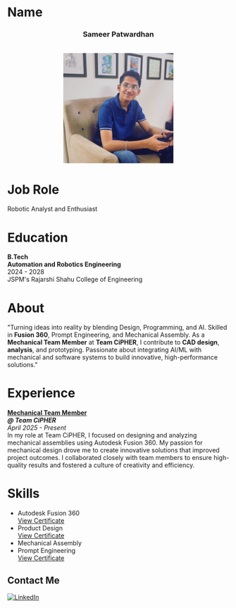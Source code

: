 # Name
<div align="center">
<h3>Sameer Patwardhan</h3><br>
<img src="Sameer.jpg" alt="Profile Photo" height="250" width="250">
<br></div>

# Job Role <!--(Where I see myself in Future)-->
Robotic Analyst and Enthusiast

# Education
**B.Tech** <br>
**Automation and Robotics Engineering** <br>
2024 - 2028 <br>
JSPM's Rajarshi Shahu College of Engineering

# About
"Turning ideas into reality by blending Design, Programming, and AI. Skilled in **Fusion 360**, Prompt Engineering, and Mechanical Assembly. As a **Mechanical Team Member** at **Team CiPHER**, I contribute to **CAD design**, **analysis**, and prototyping. Passionate about integrating AI/ML with mechanical and software systems to build innovative, high-performance solutions."

# Experience
<b><u>Mechanical Team Member</u></b> <br>
<b><i>@ Team CiPHER</i></b> <br>
<i>April 2025 - Present</i> <br>
In my role at Team CiPHER, I focused on designing and analyzing mechanical assemblies using Autodesk Fusion 360. My passion for mechanical design drove me to create innovative solutions that improved project outcomes. I collaborated closely with team members to ensure high-quality results and fostered a culture of creativity and efficiency.

# Skills
<ul>
<li>Autodesk Fusion 360</li> <a href="">View Certificate</a>
<li>Product Design</li> <a href="">View Certificate</a>
<li>Mechanical Assembly</li>
<li>Prompt Engineering</li> <a href="Prompt Engineering">View Certificate</a>
</ul>

## Contact Me
<a href="https://www.linkedin.com/in/sameerpatwardhan11/">
  <img src="https://cdn.jsdelivr.net/gh/devicons/devicon/icons/linkedin/linkedin-original.svg" alt="LinkedIn" width="32" height="32"/>
</a>
